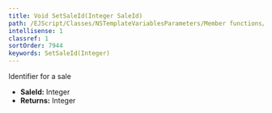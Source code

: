 ```yaml
---
title: Void SetSaleId(Integer SaleId)
path: /EJScript/Classes/NSTemplateVariablesParameters/Member functions/Void SetSaleId(Integer p_0)
intellisense: 1
classref: 1
sortOrder: 7944
keywords: SetSaleId(Integer)
---
```



Identifier for a sale



* **SaleId:** Integer
* **Returns:** Integer


